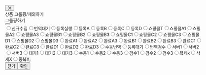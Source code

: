 <div role="dialog" aria-labelledby=":r1sr:" aria-modal="true" class="ant-modal css-1li46mu" style="width: 640px; transform-origin: 75px 144.5px;"><div tabindex="0" aria-hidden="true" style="width: 0px; height: 0px; overflow: hidden; outline: none;"></div><div class="ant-modal-content"><button type="button" aria-label="Close" class="ant-modal-close"><span class="ant-modal-close-x"><span role="img" aria-label="close" class="anticon anticon-close ant-modal-close-icon"><svg fill-rule="evenodd" viewBox="64 64 896 896" focusable="false" data-icon="close" width="1em" height="1em" fill="currentColor" aria-hidden="true"><path d="M799.86 166.31c.02 0 .04.02.08.06l57.69 57.7c.04.03.05.05.06.08a.12.12 0 010 .06c0 .03-.02.05-.06.09L569.93 512l287.7 287.7c.04.04.05.06.06.09a.12.12 0 010 .07c0 .02-.02.04-.06.08l-57.7 57.69c-.03.04-.05.05-.07.06a.12.12 0 01-.07 0c-.03 0-.05-.02-.09-.06L512 569.93l-287.7 287.7c-.04.04-.06.05-.09.06a.12.12 0 01-.07 0c-.02 0-.04-.02-.08-.06l-57.69-57.7c-.04-.03-.05-.05-.06-.07a.12.12 0 010-.07c0-.03.02-.05.06-.09L454.07 512l-287.7-287.7c-.04-.04-.05-.06-.06-.09a.12.12 0 010-.07c0-.02.02-.04.06-.08l57.7-57.69c.03-.04.05-.05.07-.06a.12.12 0 01.07 0c.03 0 .05.02.09.06L512 454.07l287.7-287.7c.04-.04.06-.05.09-.06a.12.12 0 01.07 0z"></path></svg></span></span></button><div class="ant-modal-header"><div class="ant-modal-title" id=":r1sr:"><div class="ant-row ant-row-no-wrap ant-row-middle css-1li46mu" style="margin-left: -4px; margin-right: -4px; row-gap: 0px;"><div class="ant-col css-1li46mu" style="padding-left: 4px; padding-right: 4px;"><span class="sc-cyRcrZ hKcPjJ H5Medium16 CharacterTitle85">상품 그룹핑/제외하기</span></div></div></div></div><div class="ant-modal-body"><div class="sc-epqpcT eZiBfF"><span class="sc-cyRcrZ hKcPjJ Body3Regular14 CharacterTitle85">그룹핑하기</span><div class="ant-row sc-dCFHLb bfoycs css-1li46mu"><button type="button" role="switch" aria-checked="true" class="ant-switch css-1li46mu ant-switch-checked"><div class="ant-switch-handle"></div><span class="ant-switch-inner"><span class="ant-switch-inner-checked"></span><span class="ant-switch-inner-unchecked"></span></span></button></div><div class="sc-bvgPty euQzVP"><div class="ant-radio-group ant-radio-group-outline css-1li46mu"><label class="ant-radio-wrapper css-1li46mu"><span class="ant-radio ant-wave-target"><input class="ant-radio-input" type="radio" value="953ae787-258c-47f1-b23b-8aeed52a0557"><span class="ant-radio-inner"></span></span><span>신규수집</span></label><label class="ant-radio-wrapper css-1li46mu"><span class="ant-radio ant-wave-target"><input class="ant-radio-input" type="radio" value="878f8f95-f088-4216-b180-db13b6187040"><span class="ant-radio-inner"></span></span><span>번역대기</span></label><label class="ant-radio-wrapper css-1li46mu"><span class="ant-radio ant-wave-target"><input class="ant-radio-input" type="radio" value="167557a3-2027-4f38-b354-a6d5670adc29"><span class="ant-radio-inner"></span></span><span>등록실행</span></label><label class="ant-radio-wrapper css-1li46mu"><span class="ant-radio ant-wave-target"><input class="ant-radio-input" type="radio" value="c0eb2cc4-1f78-423d-957d-857ea235d168"><span class="ant-radio-inner"></span></span><span>등록A</span></label><label class="ant-radio-wrapper css-1li46mu"><span class="ant-radio ant-wave-target"><input class="ant-radio-input" type="radio" value="7f65d8f3-bc5e-4a9c-9f66-7f87caaab69a"><span class="ant-radio-inner"></span></span><span>등록B</span></label><label class="ant-radio-wrapper css-1li46mu"><span class="ant-radio ant-wave-target"><input class="ant-radio-input" type="radio" value="40f01c2a-6c9f-4b3f-be9e-f7019fd531fe"><span class="ant-radio-inner"></span></span><span>등록C</span></label><label class="ant-radio-wrapper css-1li46mu"><span class="ant-radio ant-wave-target"><input class="ant-radio-input" type="radio" value="5a9d68f9-ade2-4d24-b079-13422d13c71f"><span class="ant-radio-inner"></span></span><span>등록D</span></label><label class="ant-radio-wrapper css-1li46mu"><span class="ant-radio ant-wave-target"><input class="ant-radio-input" type="radio" value="868908ac-1c67-4b0f-a247-074b1957685f"><span class="ant-radio-inner"></span></span><span>쇼핑몰T</span></label><label class="ant-radio-wrapper css-1li46mu"><span class="ant-radio ant-wave-target"><input class="ant-radio-input" type="radio" value="a90a66de-926b-4730-ae7b-cc8fd696c7f4"><span class="ant-radio-inner"></span></span><span>쇼핑몰A1</span></label><label class="ant-radio-wrapper css-1li46mu"><span class="ant-radio ant-wave-target"><input class="ant-radio-input" type="radio" value="29028009-acd2-4308-8edd-0b93742689f5"><span class="ant-radio-inner"></span></span><span>쇼핑몰A2</span></label><label class="ant-radio-wrapper css-1li46mu"><span class="ant-radio ant-wave-target"><input class="ant-radio-input" type="radio" value="a76296c0-e398-43d0-8187-1b586f021d40"><span class="ant-radio-inner"></span></span><span>쇼핑몰A3</span></label><label class="ant-radio-wrapper css-1li46mu"><span class="ant-radio ant-wave-target"><input class="ant-radio-input" type="radio" value="1897799e-d083-481f-9bac-cb47540c1d1f"><span class="ant-radio-inner"></span></span><span>쇼핑몰B1</span></label><label class="ant-radio-wrapper css-1li46mu"><span class="ant-radio ant-wave-target"><input class="ant-radio-input" type="radio" value="3b95b292-635d-438d-8cea-ea113e05d641"><span class="ant-radio-inner"></span></span><span>쇼핑몰B2</span></label><label class="ant-radio-wrapper css-1li46mu"><span class="ant-radio ant-wave-target"><input class="ant-radio-input" type="radio" value="269879bc-5d2b-44ab-83d1-71e83b833695"><span class="ant-radio-inner"></span></span><span>쇼핑몰B3</span></label><label class="ant-radio-wrapper css-1li46mu"><span class="ant-radio ant-wave-target"><input class="ant-radio-input" type="radio" value="b3800bf7-7bd9-4870-9de5-951f9f9bce50"><span class="ant-radio-inner"></span></span><span>쇼핑몰C1</span></label><label class="ant-radio-wrapper css-1li46mu"><span class="ant-radio ant-wave-target"><input class="ant-radio-input" type="radio" value="3c305d58-0e7e-4e6c-808e-204f18aa045e"><span class="ant-radio-inner"></span></span><span>쇼핑몰C2</span></label><label class="ant-radio-wrapper css-1li46mu"><span class="ant-radio ant-wave-target"><input class="ant-radio-input" type="radio" value="451360ec-1c46-417e-b819-d8aee19cb66b"><span class="ant-radio-inner"></span></span><span>쇼핑몰C3</span></label><label class="ant-radio-wrapper css-1li46mu"><span class="ant-radio ant-wave-target"><input class="ant-radio-input" type="radio" value="5f92b0ad-abd2-44be-8c47-f7490f39d782"><span class="ant-radio-inner"></span></span><span>쇼핑몰D1</span></label><label class="ant-radio-wrapper css-1li46mu"><span class="ant-radio ant-wave-target"><input class="ant-radio-input" type="radio" value="12ba9b7e-bbf5-4390-aec2-6ce83c56a35f"><span class="ant-radio-inner"></span></span><span>쇼핑몰D2</span></label><label class="ant-radio-wrapper css-1li46mu"><span class="ant-radio ant-wave-target"><input class="ant-radio-input" type="radio" value="e9c74ffd-b1e2-4778-b0ce-2cf4f0686919"><span class="ant-radio-inner"></span></span><span>쇼핑몰D3</span></label><label class="ant-radio-wrapper css-1li46mu"><span class="ant-radio ant-wave-target"><input class="ant-radio-input" type="radio" value="28441d03-39e7-4124-b293-88d77e312d18"><span class="ant-radio-inner"></span></span><span>완료A1</span></label><label class="ant-radio-wrapper css-1li46mu"><span class="ant-radio ant-wave-target"><input class="ant-radio-input" type="radio" value="50cd5f14-aac3-4619-a67c-f86a0dad4ee7"><span class="ant-radio-inner"></span></span><span>완료A2</span></label><label class="ant-radio-wrapper css-1li46mu"><span class="ant-radio ant-wave-target"><input class="ant-radio-input" type="radio" value="ba73b872-5dd4-47b2-9abb-c66d5ab43428"><span class="ant-radio-inner"></span></span><span>완료A3</span></label><label class="ant-radio-wrapper css-1li46mu"><span class="ant-radio ant-wave-target"><input class="ant-radio-input" type="radio" value="bfd8fbf4-81cb-45c6-8183-adad850f09af"><span class="ant-radio-inner"></span></span><span>완료B1</span></label><label class="ant-radio-wrapper css-1li46mu"><span class="ant-radio ant-wave-target"><input class="ant-radio-input" type="radio" value="fe2c5cfa-89b5-46f6-a3cf-0840621340ca"><span class="ant-radio-inner"></span></span><span>완료B2</span></label><label class="ant-radio-wrapper css-1li46mu"><span class="ant-radio ant-wave-target"><input class="ant-radio-input" type="radio" value="e4cd6a95-a226-4255-8ff2-50fc7b7c9c2d"><span class="ant-radio-inner"></span></span><span>완료B3</span></label><label class="ant-radio-wrapper css-1li46mu"><span class="ant-radio ant-wave-target"><input class="ant-radio-input" type="radio" value="9bc8f5c3-3121-43c7-b1e2-fd595c98a3d7"><span class="ant-radio-inner"></span></span><span>완료C1</span></label><label class="ant-radio-wrapper css-1li46mu"><span class="ant-radio ant-wave-target"><input class="ant-radio-input" type="radio" value="7df7d40d-afa9-46c0-997a-29550158de8e"><span class="ant-radio-inner"></span></span><span>완료C2</span></label><label class="ant-radio-wrapper css-1li46mu"><span class="ant-radio ant-wave-target"><input class="ant-radio-input" type="radio" value="343a7efe-15c6-4de4-bdcf-fbf6acb45bb9"><span class="ant-radio-inner"></span></span><span>완료C3</span></label><label class="ant-radio-wrapper css-1li46mu"><span class="ant-radio ant-wave-target"><input class="ant-radio-input" type="radio" value="edd0dab9-fa56-43a4-8958-4c7391c00fde"><span class="ant-radio-inner"></span></span><span>완료D1</span></label><label class="ant-radio-wrapper css-1li46mu"><span class="ant-radio ant-wave-target"><input class="ant-radio-input" type="radio" value="764639d6-064c-4aa0-b37a-96ad2e052aca"><span class="ant-radio-inner"></span></span><span>완료D2</span></label><label class="ant-radio-wrapper css-1li46mu"><span class="ant-radio ant-wave-target"><input class="ant-radio-input" type="radio" value="90317828-66fa-4a66-9a0f-04f459189183"><span class="ant-radio-inner"></span></span><span>완료D3</span></label><label class="ant-radio-wrapper css-1li46mu"><span class="ant-radio ant-wave-target"><input class="ant-radio-input" type="radio" value="43d404c6-844b-47c4-be81-ea4b550094d9"><span class="ant-radio-inner"></span></span><span>수동번역</span></label><label class="ant-radio-wrapper css-1li46mu"><span class="ant-radio ant-wave-target"><input class="ant-radio-input" type="radio" value="59be86a5-a357-4adc-8810-43cac7c15dbc"><span class="ant-radio-inner"></span></span><span>등록대기</span></label><label class="ant-radio-wrapper css-1li46mu"><span class="ant-radio ant-wave-target"><input class="ant-radio-input" type="radio" value="aee1241b-885a-4886-9f22-5e10d8a142d1"><span class="ant-radio-inner"></span></span><span>번역검수</span></label><label class="ant-radio-wrapper css-1li46mu"><span class="ant-radio ant-wave-target"><input class="ant-radio-input" type="radio" value="b1aa22c3-ac35-4571-867c-eed29ce0868f"><span class="ant-radio-inner"></span></span><span>서버1</span></label><label class="ant-radio-wrapper css-1li46mu"><span class="ant-radio ant-wave-target"><input class="ant-radio-input" type="radio" value="5ea4a5ca-845d-4aaa-b3b8-c753e11f799a"><span class="ant-radio-inner"></span></span><span>서버2</span></label><label class="ant-radio-wrapper css-1li46mu"><span class="ant-radio ant-wave-target"><input class="ant-radio-input" type="radio" value="43295596-038e-4878-ba18-1bcbdd0ccc43"><span class="ant-radio-inner"></span></span><span>서버3</span></label><label class="ant-radio-wrapper css-1li46mu"><span class="ant-radio ant-wave-target"><input class="ant-radio-input" type="radio" value="2d1938e3-c076-48f4-a9eb-076fc56a740e"><span class="ant-radio-inner"></span></span><span>대기1</span></label><label class="ant-radio-wrapper css-1li46mu"><span class="ant-radio ant-wave-target"><input class="ant-radio-input" type="radio" value="bf91b02d-cbaa-453f-b300-8dc5afb45917"><span class="ant-radio-inner"></span></span><span>대기2</span></label><label class="ant-radio-wrapper css-1li46mu"><span class="ant-radio ant-wave-target"><input class="ant-radio-input" type="radio" value="df5ce8e7-6216-4892-b73e-43da59a128aa"><span class="ant-radio-inner"></span></span><span>대기3</span></label><label class="ant-radio-wrapper css-1li46mu"><span class="ant-radio ant-wave-target"><input class="ant-radio-input" type="radio" value="3c2cc3c9-8d32-4414-bd60-e32865d3a047"><span class="ant-radio-inner"></span></span><span>수동1</span></label><label class="ant-radio-wrapper css-1li46mu"><span class="ant-radio ant-wave-target"><input class="ant-radio-input" type="radio" value="ed2e08e0-e668-4f8d-82e0-104cdde79edb"><span class="ant-radio-inner"></span></span><span>수동2</span></label><label class="ant-radio-wrapper css-1li46mu"><span class="ant-radio ant-wave-target"><input class="ant-radio-input" type="radio" value="dd97f63c-8f93-452e-a78a-0398488b346c"><span class="ant-radio-inner"></span></span><span>수동3</span></label><label class="ant-radio-wrapper css-1li46mu"><span class="ant-radio ant-wave-target"><input class="ant-radio-input" type="radio" value="ea518872-cfcf-44e4-8f14-25a71dfb6d2e"><span class="ant-radio-inner"></span></span><span>검수1</span></label><label class="ant-radio-wrapper css-1li46mu"><span class="ant-radio ant-wave-target"><input class="ant-radio-input" type="radio" value="49cca774-f936-4576-8cbf-9161cbc667d1"><span class="ant-radio-inner"></span></span><span>검수2</span></label><label class="ant-radio-wrapper css-1li46mu"><span class="ant-radio ant-wave-target"><input class="ant-radio-input" type="radio" value="b7ad40fa-7da9-416b-8779-a7a86813625b"><span class="ant-radio-inner"></span></span><span>검수3</span></label><label class="ant-radio-wrapper css-1li46mu"><span class="ant-radio ant-wave-target"><input class="ant-radio-input" type="radio" value="01076369-b48a-461c-b4a4-adee2f4c07ed"><span class="ant-radio-inner"></span></span><span>복제x</span></label><label class="ant-radio-wrapper css-1li46mu"><span class="ant-radio ant-wave-target"><input class="ant-radio-input" type="radio" value="8ecfdcdd-f20a-499d-b121-707127effaa6"><span class="ant-radio-inner"></span></span><span>삭제X</span></label><label class="ant-radio-wrapper css-1li46mu"><span class="ant-radio ant-wave-target"><input class="ant-radio-input" type="radio" value="fcdd1853-cadd-4b1a-aa12-1e7ee09a9cf0"><span class="ant-radio-inner"></span></span><span>중복X</span></label>;</div></div></div></div><div class="ant-modal-footer"><div class="ant-flex css-1li46mu ant-flex-justify-flex-end" style="gap: 8px;"><button type="button" class="ant-btn css-1li46mu ant-btn-default"><span>닫기</span></button><button type="button" class="ant-btn css-1li46mu ant-btn-primary"><span>확인</span></button></div></div></div><div tabindex="0" aria-hidden="true" style="width: 0px; height: 0px; overflow: hidden; outline: none;"></div></div>